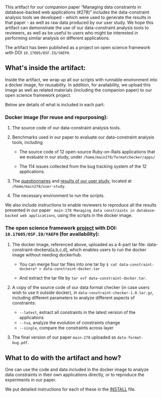 This artifact for our companion paper “Managing data constraints in database-backed web applications (#278)” includes the data-constraint analysis tools we developed - which were used to generate the results in that paper - as well as raw data produced by our user study. 
We hope this artifact can demonstrate the use of our data-constraint analysis tools to reviewers, as well as be useful to users who might be interested in performing similar analysis on different applications.

The artifact has been published as a project on open science framework with DOI `10.17605/OSF.IO/YAEFH`.  

## What's inside the artifact:

Inside the artifact, we wrap up all our scripts with runnable environment into a docker image, for reusability. In addition, for availability, we upload this image as well as related materials (including the companion paper) to our open science framework project.

Below are details of what is included in each part:

### Docker image (for reuse and repurposing):

  1. The source code of our data-constraint analysis tools.

  2. Benchmarks used in our paper to evaluate our data-constraint analysis tools, including

     * The source code of 12 open-source Ruby-on-Rails applications that we evaluate in our study, under `/home/main278/formatchecker/apps/`

     * The 114 issues collected from the bug tracking system of the 12 applications.

  3. The [questionnaires](http://bit.ly/user-questionnaire) and [results of our user study](http://bit.ly/error-message-user-study), located at `/home/main278/user-study`.
  
  4. The necessary environment to run the scripts.

  We also include instructions to enable reviewers to reproduce all the results presented in our paper ` main-278 Managing data constraints in database-backed web applications`, using the scripts in the docker image. 
  
### The open science framework [project](https://osf.io/yaefh/) with DOI: `10.17605/OSF.IO/YAEFH` (for availability):

  1. The docker image, referenced above, uploaded as a 4-part tar file: data-constraint-dockera[a,b,c,d], which enables users to run the docker image without needing dockerhub.

     * You can merge four tar files into one tar by `$ cat data-constraint-dockera* > data-constraint-docker.tar`

     * And extract the tar file by `tar xvf data-constraint-docker.tar`.
   

  2. A copy of the source code of our data format checker (in case users wish to use it outside docker), in `data-constraint-checker-1.0.tar.gz`, including different parameters to analyze different aspects of constraints:

     * `--latest`, extract all constraints in the latest version of the applications
     * `--tva`, analyze the evolution of constraints change
     * `--single`, compare the constraints across layer 
  
  3. The final version of our paper `main-278` uploaded as `data-format-bug.pdf`. 
  
  

## What to do with the artifact and how?

One can use the code and data included in the docker image to analyze data constraints in their own applications directly, or to reproduce the experiments in our paper. 

We put detailed instructions for each of these in the [INSTALL](https://github.com/manageconstraints/rose6icse/blob/master/submissions/available/junwenyang/README.md) file. 

